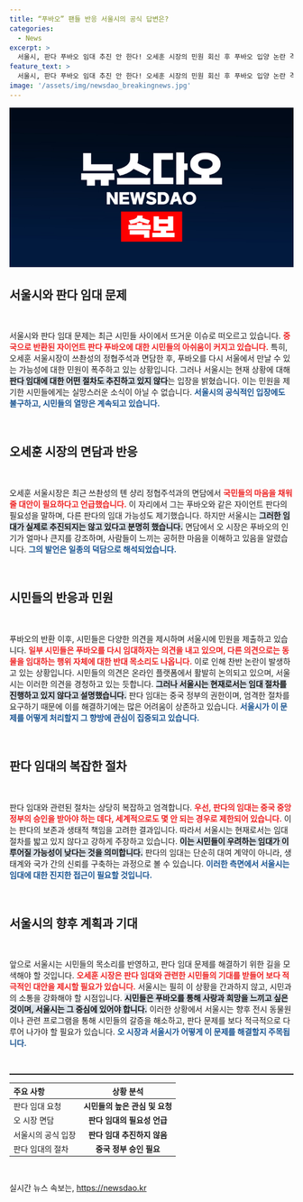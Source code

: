 ```yaml
---
title: “푸바오” 팬들 반응 서울시의 공식 답변은?
categories:
  - News
excerpt: >
  서울시, 판다 푸바오 임대 추진 안 한다! 오세훈 시장의 민원 회신 후 푸바오 입양 논란 격화. 시민들은 자이언트 판다 반환 소식에 아쉬움 표명, 서울시는 중국의 권한이라며 절차 미진행 입장을 고수. 클릭해서 자세히 알아보세요!
feature_text: >
  서울시, 판다 푸바오 임대 추진 안 한다! 오세훈 시장의 민원 회신 후 푸바오 입양 논란 격화. 시민들은 자이언트 판다 반환 소식에 아쉬움 표명, 서울시는 중국의 권한이라며 절차 미진행 입장을 고수. 클릭해서 자세히 알아보세요!
image: '/assets/img/newsdao_breakingnews.jpg'
---
```


<p><img src="/assets/img/newsdao_breakingnews.jpg" alt="flaretime 속보" /></p>

<h2 data-ke-size="size26">서울시와 판다 임대 문제</h2>

<p data-ke-size="size16">&nbsp;</p> 

<p>서울시와 판다 임대 문제는 최근 시민들 사이에서 뜨거운 이슈로 떠오르고 있습니다. <b><span style="color: #ee2323;">중국으로 반환된 자이언트 판다 푸바오에 대한 시민들의 아쉬움이 커지고 있습니다.</span></b> 특히, 오세훈 서울시장이 쓰촨성의 정협주석과 면담한 후, 푸바오를 다시 서울에서 만날 수 있는 가능성에 대한 민원이 폭주하고 있는 상황입니다. 그러나 서울시는 현재 상황에 대해 <b><span style="background-color: #21538527;">판다 임대에 대한 어떤 절차도 추진하고 있지 않다</span></b>는 입장을 밝혔습니다. 이는 민원을 제기한 시민들에게는 실망스러운 소식이 아닐 수 없습니다. <b><span style="color: #1a5490;">서울시의 공식적인 입장에도 불구하고, 시민들의 열망은 계속되고 있습니다.</span></b></p>

<p data-ke-size="size16">&nbsp;</p>

<h2 data-ke-size="size26">오세훈 시장의 면담과 반응</h2>

<p data-ke-size="size16">&nbsp;</p>

<p>오세훈 서울시장은 최근 쓰촨성의 톈 샹리 정협주석과의 면담에서 <b><span style="color: #ee2323;">국민들의 마음을 채워줄 대안이 필요하다고 언급했습니다.</span></b> 이 자리에서 그는 푸바오와 같은 자이언트 판다의 필요성을 말하며, 다른 판다의 임대 가능성도 제기했습니다. 하지만 서울시는 <b><span style="background-color: #21538527;">그러한 임대가 실제로 추진되지는 않고 있다고 분명히 했습니다.</span></b> 면담에서 오 시장은 푸바오의 인기가 얼마나 큰지를 강조하며, 사람들이 느끼는 공허한 마음을 이해하고 있음을 알렸습니다. <b><span style="color: #1a5490;">그의 발언은 일종의 덕담으로 해석되었습니다.</span></b></p>

<p data-ke-size="size16">&nbsp;</p>

<h2 data-ke-size="size26">시민들의 반응과 민원</h2>

<p data-ke-size="size16">&nbsp;</p>

<p>푸바오의 반환 이후, 시민들은 다양한 의견을 제시하며 서울시에 민원을 제출하고 있습니다. <b><span style="color: #ee2323;">일부 시민들은 푸바오를 다시 임대하자는 의견을 내고 있으며, 다른 의견으로는 동물을 임대하는 행위 자체에 대한 반대 목소리도 나옵니다.</span></b> 이로 인해 찬반 논란이 발생하고 있는 상황입니다. 시민들의 의견은 온라인 플랫폼에서 활발히 논의되고 있으며, 서울시는 이러한 의견을 경청하고 있는 듯합니다. <b><span style="background-color: #21538527;">그러나 서울시는 현재로서는 임대 절차를 진행하고 있지 않다고 설명했습니다.</span></b> 판다 임대는 중국 정부의 권한이며, 엄격한 절차를 요구하기 때문에 이를 해결하기에는 많은 어려움이 상존하고 있습니다. <b><span style="color: #1a5490;">서울시가 이 문제를 어떻게 처리할지 그 향방에 관심이 집중되고 있습니다.</span></b></p>

<p data-ke-size="size16">&nbsp;</p>

<h2 data-ke-size="size26">판다 임대의 복잡한 절차</h2>

<p data-ke-size="size16">&nbsp;</p>

<p>판다 임대와 관련된 절차는 상당히 복잡하고 엄격합니다. <b><span style="color: #ee2323;">우선, 판다의 임대는 중국 중앙정부의 승인을 받아야 하는 데다, 세계적으로도 몇 안 되는 경우로 제한되어 있습니다.</span></b> 이는 판다의 보존과 생태적 책임을 고려한 결과입니다. 따라서 서울시는 현재로서는 임대 절차를 밟고 있지 않다고 강하게 주장하고 있습니다. <b><span style="background-color: #21538527;">이는 시민들이 우려하는 임대가 이루어질 가능성이 낮다는 것을 의미합니다.</span></b> 판다의 임대는 단순히 대여 계약이 아니라, 생태계와 국가 간의 신뢰를 구축하는 과정으로 볼 수 있습니다. <b><span style="color: #1a5490;">이러한 측면에서 서울시는 임대에 대한 진지한 접근이 필요할 것입니다.</span></b></p>

<p data-ke-size="size16">&nbsp;</p>

<h2 data-ke-size="size26">서울시의 향후 계획과 기대</h2>

<p data-ke-size="size16">&nbsp;</p>

<p>앞으로 서울시는 시민들의 목소리를 반영하고, 판다 임대 문제를 해결하기 위한 길을 모색해야 할 것입니다. <b><span style="color: #ee2323;">오세훈 시장은 판다 임대와 관련한 시민들의 기대를 받들어 보다 적극적인 대안을 제시할 필요가 있습니다.</span></b> 서울시는 필히 이 상황을 간과하지 않고, 시민과의 소통을 강화해야 할 시점입니다. <b><span style="background-color: #21538527;">시민들은 푸바오를 통해 사랑과 희망을 느끼고 싶은 것이며, 서울시는 그 중심에 있어야 합니다.</span></b> 이러한 상황에서 서울시는 향후 전시 동물원이나 관련 프로그램을 통해 시민들의 갈증을 해소하고, 판다 문제를 보다 적극적으로 다루어 나가야 할 필요가 있습니다. <b><span style="color: #1a5490;">오 시장과 서울시가 어떻게 이 문제를 해결할지 주목됩니다.</span></b></p>

<p data-ke-size="size16">&nbsp;</p>

<hr style="height: 2px;"/>

<table style="width: 100%;">
    <thead>
        <tr>
            <th style="text-align: left;"><b>주요 사항</b></th>
            <th style="text-align: center;"><b>상황 분석</b></th>
        </tr>
    </thead>
    <tbody>
        <tr>
            <td style="text-align: left;">판다 임대 요청</td>
            <td style="text-align: center; height: 17px;"><b>시민들의 높은 관심 및 요청</b></td>
        </tr>
        <tr>
            <td style="text-align: left;">오 시장 면담</td>
            <td style="text-align: center; height: 17px;"><b>판다 임대의 필요성 언급</b></td>
        </tr>
        <tr>
            <td style="text-align: left;">서울시의 공식 입장</td>
            <td style="text-align: center; height: 17px;"><b>판다 임대 추진하지 않음</b></td>
        </tr>
        <tr>
            <td style="text-align: left;">판다 임대의 절차</td>
            <td style="text-align: center; height: 17px;"><b>중국 정부 승인 필요</b></td>
        </tr>
    </tbody>
</table>

<p data-ke-size="size16">&nbsp;</p>
실시간 뉴스 속보는, <a href="https://newsdao.kr" rel="dofollow">https://newsdao.kr</a>


